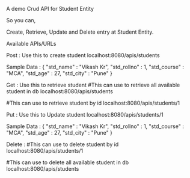 A demo Crud API for Student Entity

So you can,

Create, Retrieve, Update and Delete entry at Student Entity.

Available APIs/URLs

Post : Use this to create student
localhost:8080/apis/students

Sample Data :
    {
      "std_name" : "Vikash Kr",
      "std_rollno" : 1,
      "std_course" : "MCA",
      "std_age" : 27,
      "std_city" : "Pune"
    }

Get : Use this to retrieve student
#This can use to retrieve all available student in db
localhost:8080/apis/students       

#This can use to retrieve student by id
localhost:8080/apis/students/1

Put : Use this to Update student
localhost:8080/apis/students/1

Sample Data :
    {
      "std_name" : "Vikash Kr",
      "std_rollno" : 1,
      "std_course" : "MCA",
      "std_age" : 27,
      "std_city" : "Pune"
    }
    
Delete :
#This can use to delete student by id
localhost:8080/apis/students/1

#This can use to delete all available student in db
localhost:8080/apis/students
